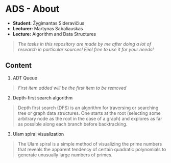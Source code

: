 # ADS - About

 - **Student:** Žygimantas Sideravičius
 -  **Lecturer:** Martynas Sabaliauskas
  - **Lecture:** Algorithm and Data Structures

> *The tasks in this repository are made by me after doing a lot of research in particular sources! Feel free to use it for your needs!*

## Content

 1. ADT Queue
> *First item added will be the first item to be removed*

 2. Depth-first search algorithm
> Depth first search (DFS) is an algorithm for traversing or searching tree or graph data structures. One starts at the root (selecting some arbitrary node as the root in the case of a graph) and explores as far as possible along each branch before backtracking.

 3. Ulam spiral visualization
> The Ulam spiral is a simple method of visualizing the prime numbers that reveals the apparent tendency of certain quadratic polynomials to generate unusually large numbers of primes.
